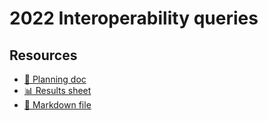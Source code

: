 # 2022 Interoperability queries

<!--
  This directory contains all of the 2022 Interoperability chapter queries.

  Each query should have a corresponding `metric_name.sql` file.
  Note that readers are linked to this directory, so try to make the SQL file names descriptive for easy browsing.

  Analysts: if helpful, you can use this README to give additional info about the queries.
-->

## Resources

- [📄 Planning doc][~google-doc]
- [📊 Results sheet][~google-sheets]
- [📝 Markdown file][~chapter-markdown]

[~google-doc]: https://docs.google.com/document/d/1k7HYgdQY4UQgwhnvN8W4_uMn_DgjXoAITtliCYIibFM/edit?usp=sharing
[~google-sheets]: https://docs.google.com/spreadsheets/d/1w3GzzTNeKxafFODmjDs6OC2dseNEDDKwUV8KeSgRI1Y/edit?usp=sharing
[~chapter-markdown]: https://github.com/HTTPArchive/almanac.httparchive.org/tree/main/src/content/en/2022/interop.md
